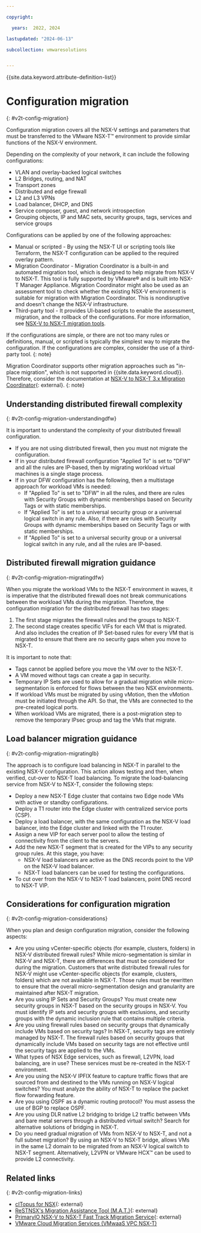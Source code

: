 ```yaml
---

copyright:

  years:  2022, 2024

lastupdated: "2024-06-13"

subcollection: vmwaresolutions


---
```


{{site.data.keyword.attribute-definition-list}}

# Configuration migration
{: #v2t-config-migration}

Configuration migration covers all the NSX-V settings and parameters that must be transferred to the VMware NSX-T™ environment to provide similar functions of the NSX-V environment.

Depending on the complexity of your network, it can include the following configurations:

* VLAN and overlay-backed logical switches
* L2 Bridges, routing, and NAT
* Transport zones
* Distributed and edge firewall
* L2 and L3 VPNs
* Load balancer, DHCP, and DNS
* Service composer, guest, and network introspection
* Grouping objects, IP and MAC sets, security groups, tags, services and service groups

Configurations can be applied by one of the following approaches:

* Manual or scripted - By using the NSX-T UI or scripting tools like Terraform, the NSX-T configuration can be applied to the required overlay pattern.
* Migration Coordinator - Migration Coordinator is a built-in and automated migration tool, which is designed to help migrate from NSX-V to NSX-T. This tool is fully supported by VMware® and is built into NSX-T Manager Appliance. Migration Coordinator might also be used as an assessment tool to check whether the existing NSX-V environment is suitable for migration with Migration Coordinator. This is nondisruptive and doesn't change the NSX-V infrastructure.
* Third-party tool - It provides UI-based scripts to enable the assessment, migration, and the rollback of the configurations. For more information, see [NSX-V to NSX-T migration tools](/docs/vmwaresolutions?topic=vmwaresolutions-v2t-l2-nsx-t).

If the configurations are simple, or there are not too many rules or definitions, manual, or scripted is typically the simplest way to migrate the configuration. If the configurations are complex, consider the use of a third-party tool.
{: note}

Migration Coordinator supports other migration approaches such as "in-place migration", which is not supported in {{site.data.keyword.cloud}}. Therefore, consider the documentation at [NSX-V to NSX-T 3.x Migration Coordinator](https://nsx.techzone.vmware.com/resource/nsx-v-nsx-t-3x-migration-coordinator#_Toc57645169){: external}.
{: note}

## Understanding distributed firewall complexity
{: #v2t-config-migration-understandingdfw}

It is important to understand the complexity of your distributed firewall configuration.

* If you are not using distributed firewall, then you must not migrate the configuration.
* If in your distributed firewall configuration "Applied To" is set to "DFW" and all the rules are IP-based, then by migrating workload virtual machines is a single stage process.
* If in your DFW configuration has the following, then a multistage approach for workload VMs is needed:
   * If "Applied To" is set to "DFW" in all the rules, and there are rules with Security Groups with dynamic memberships based on Security Tags or with static memberships.
   * If "Applied To" is set to a universal security group or a universal logical switch in any rule. Also, if there are rules with Security Groups with dynamic memberships based on Security Tags or with static memberships.
   * If "Applied To" is set to a universal security group or a universal logical switch in any rule, and all the rules are IP-based.

## Distributed firewall migration guidance
{: #v2t-config-migration-migratingdfw}

When you migrate the workload VMs to the NSX-T environment in waves, it is imperative that the distributed firewall does not break communications between the workload VMs during the migration. Therefore, the configuration migration for the distributed firewall has two stages:

1. The first stage migrates the firewall rules and the groups to NSX-T.
2. The second stage creates specific VIFs for each VM that is migrated. And also includes the creation of IP Set-based rules for every VM that is migrated to ensure that there are no security gaps when you move to NSX-T.

It is important to note that:

* Tags cannot be applied before you move the VM over to the NSX-T.
* A VM moved without tags can create a gap in security.
* Temporary IP Sets are used to allow for a gradual migration while micro-segmentation is enforced for flows between the two NSX environments.
* If workload VMs must be migrated by using vMotion, then the vMotion must be initiated through the API. So that, the VMs are connected to the pre-created logical ports.
* When workload VMs are migrated, there is a post-migration step to remove the temporary IPsec group and tag the VMs that migrate.

## Load balancer migration guidance
{: #v2t-config-migration-migratinglb}

The approach is to configure load balancing in NSX-T in parallel to the existing NSX-V configuration. This action allows testing and then, when verified, cut-over to NSX-T load balancing. To migrate the load-balancing service from NSX-V to NSX-T, consider the following steps:

* Deploy a new NSX-T Edge cluster that contains two Edge node VMs with active or standby configurations.
* Deploy a T1 router into the Edge cluster with centralized service ports (CSP).
* Deploy a load balancer, with the same configuration as the NSX-V load balancer, into the Edge cluster and linked with the T1 router.
* Assign a new VIP for each server pool to allow the testing of connectivity from the client to the servers.
* Add the new NSX-T segment that is created for the VIPs to any security group rules. At this stage, you have:
   * NSX-V load balancers are active as the DNS records point to the VIP on the NSX-V load balancer.
   * NSX-T load balancers can be used for testing the configurations.
* To cut over from the NSX-V to NSX-T load balancers, point DNS record to NSX-T VIP.

## Considerations for configuration migration
{: #v2t-config-migration-considerations}

When you plan and design configuration migration, consider the following aspects:

* Are you using vCenter-specific objects (for example, clusters, folders) in NSX-V distributed firewall rules? While micro-segmentation is similar in NSX-V and NSX-T, there are differences that must be considered for during the migration. Customers that write distributed firewall rules for NSX-V might use vCenter-specific objects (for example, clusters, folders) which are not available in NSX-T. Those rules must be rewritten to ensure that the overall micro-segmentation design and granularity are maintained after NSX-T migration.
* Are you using IP Sets and Security Groups? You must create new security groups in NSX-T based on the security groups in NSX-V. You must identify IP sets and security groups with exclusions, and security groups with the dynamic inclusion rule that contains multiple criteria.
* Are you using firewall rules based on security groups that dynamically include VMs based on security tags? In NSX-T, security tags are entirely managed by NSX-T. The firewall rules based on security groups that dynamically include VMs based on security tags are not effective until the security tags are applied to the VMs.
* What types of NSX Edge services, such as firewall, L2VPN, load balancing, are in use? These services must be re-created in the NSX-T environment.
* Are you using the NSX-V IPFIX feature to capture traffic flows that are sourced from and destined to the VMs running on NSX-V logical switches? You must analyze the ability of NSX-T to replace the packet flow forwarding feature.
* Are you using OSPF as a dynamic routing protocol? You must assess the use of BGP to replace OSPF.
* Are you using DLR native L2 bridging to bridge L2 traffic between VMs and bare metal servers through a distributed virtual switch? Search for alternative solutions of bridging in NSX-T.
* Do you need gradual migration of VMs from NSX-V to NSX-T, and not a full subnet migration? By using an NSX-V to NSX-T bridge, allows VMs in the same L2 domain to be migrated from an NSX-V logical switch to NSX-T segment. Alternatively, L2VPN or VMware HCX™ can be used to provide L2 connectivity.

## Related links
{: #v2t-config-migration-links}

* [cITopus for NSX](https://spjsolutions.com){: external}
* [ReSTNSX's Migration Assistance Tool (M.A.T.)](https://www.restnsx.com/post/migration-assistance-tool-mat){: external}
* [PrimaryIO NSX-V to NSX-T Fast Track Migration Service](https://hdm.primaryio.com/lp/nsxvtot){: external}
* [VMware Cloud Migration Services (VMwaaS VPC NSX-T)](https://cloud.ibm.com/catalog/services/vmware-cloud-migration-services-vmwaas-vpc-nsx-t)
